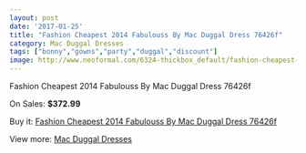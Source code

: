 ```yaml
---
layout: post
date: '2017-01-25'
title: "Fashion Cheapest 2014 Fabulouss By Mac Duggal Dress 76426f"
category: Mac Duggal Dresses
tags: ["bonny","gowns","party","duggal","discount"]
image: http://www.neoformal.com/6324-thickbox_default/fashion-cheapest-2014-fabulouss-by-mac-duggal-dress-76426f.jpg
---
```

Fashion Cheapest 2014 Fabulouss By Mac Duggal Dress 76426f

On Sales: **$372.99**
<a href="https://www.neoformal.com/en/mac-duggal-dresses/2305-fashion-cheapest-2014-fabulouss-by-mac-duggal-dress-76426f.html"><amp-img layout="responsive" width="600" height="600" src="//www.neoformal.com/6324-thickbox_default/fashion-cheapest-2014-fabulouss-by-mac-duggal-dress-76426f.jpg" alt="Fashion Cheapest 2014 Fabulouss By Mac Duggal Dress 76426f 0" /></a>
<a href="https://www.neoformal.com/en/mac-duggal-dresses/2305-fashion-cheapest-2014-fabulouss-by-mac-duggal-dress-76426f.html"><amp-img layout="responsive" width="600" height="600" src="//www.neoformal.com/6325-thickbox_default/fashion-cheapest-2014-fabulouss-by-mac-duggal-dress-76426f.jpg" alt="Fashion Cheapest 2014 Fabulouss By Mac Duggal Dress 76426f 1" /></a>

Buy it: [Fashion Cheapest 2014 Fabulouss By Mac Duggal Dress 76426f](https://www.neoformal.com/en/mac-duggal-dresses/2305-fashion-cheapest-2014-fabulouss-by-mac-duggal-dress-76426f.html "Fashion Cheapest 2014 Fabulouss By Mac Duggal Dress 76426f")

View more: [Mac Duggal Dresses](https://www.neoformal.com/en/18-mac-duggal-dresses "Mac Duggal Dresses")